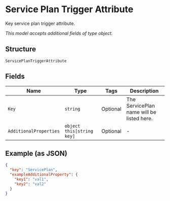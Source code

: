 
# Service Plan Trigger Attribute

Key service plan trigger attribute.

*This model accepts additional fields of type object.*

## Structure

`ServicePlanTriggerAttribute`

## Fields

| Name | Type | Tags | Description |
|  --- | --- | --- | --- |
| `Key` | `string` | Optional | The ServicePlan name will be listed here. |
| `AdditionalProperties` | `object this[string key]` | Optional | - |

## Example (as JSON)

```json
{
  "key": "ServicePlan",
  "exampleAdditionalProperty": {
    "key1": "val1",
    "key2": "val2"
  }
}
```


